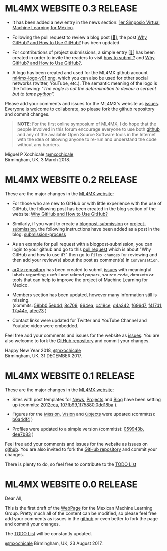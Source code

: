 # ML4MX WEBSITE 0.3 RELEASE

* It has been added a new entry in the news section: 
[1er Simposio Virtual Machine Learning for México](https://ml4mx.github.io/website/news/2018/02/07/primer-simposio-ML4MX.html).
 
* Following the pull request to review a blog post [[:link:](https://github.com/ML4MX/blogpost-submission/pull/3)], 
the post [Why GitHub? and How to Use GitHub?](https://ml4mx.github.io/website/blog/2018/01/01/why-github.html)
has been updated. 

* For contributions of project submissions, a simple entry [[:link:](https://ml4mx.github.io/website/projects/2018/03/03/project-submission.html)]
 has been created in order to invite the readers to visit [how to submit?](https://ml4mx.github.io/website/blog/2017/12/31/submission-process.html)
and [Why GitHub? and How to Use GitHub?](https://ml4mx.github.io/website/blog/2018/01/01/why-github.html).

* A logo has been created and used for the ML4MX github account [ml4mx-logo-v01.png](https://github.com/ML4MX/website/blob/master/assets/images/logo/v01/ml4mx-logo-v01.png),
which you can also be used for other social networks (twitter, YouTube, etc.).
The semantic meaning of the logo is the following: _"The eagle is not the determination to devour a serpent but to tame [python](https://www.python.org/)"._

Please add your comments and issues for the ML4MX's website as [issues](https://github.com/ML4MX/website/issues). 
Everyone is welcome to collaborate, so please fork the github repository and commit changes.

> **NOTE**: For the first online symposium of ML4MX, I do hope that the people involved 
in this forum encourage everyone to use both [github](https://github.com/) and any of the 
available Open Source Software tools in the Internet with the idea of allowing 
anyone to re-run and understand the code without any barriers.

Miguel P Xochicale [@mxochicale](https://github.com/mxochicale)   
Birmingham, UK, 3 March 2018.




# ML4MX WEBSITE 0.2 RELEASE

These are the major changes in the [ML4MX website](https://ml4mx.github.io/website/):

* For those who are new to GitHub or with little experience with the use of GitHub,
the following post has been created in the blog section of the website: [Why GitHub and How to Use GitHub?](https://ml4mx.github.io/website/blog/2018/01/01/why-github.html)

* Similarly, if you want to create a [blogpost-submission](https://github.com/ML4MX/blogpost-submission)
or [project-submission](https://github.com/ML4MX/project-submission), the
following instructions have been added as a post in the blog: [submission-process](https://ml4mx.github.io/website/blog/2017/12/31/submission-process.html)

* As an example for pull request with a blogpost-submission, you can login to
your github and go to this [pull request](https://github.com/ML4MX/blogpost-submission/pull/3)
which is about "Why GitHub and how to use it?" then go to ```Files changes``` for
reviewing and then add your review(s) about the post as comment(s) in ```Conversation```.

* [arXiv repository](https://github.com/ML4MX/arXiv) has been created to submit
[issues](https://github.com/ML4MX/arXiv/issues) with meaningful labels
regarding useful and related papers, source code, datasets or tools that can
help to improve the project of Machine Learning for Mexico.

* Members section has been updated, however many information still is missing.  
  (commits: [59bb0](https://github.com/ML4MX/website/commit/b3212bb6308c22e9a0dc97742636aad1e8e59bb0),[5eb4d](https://github.com/ML4MX/website/commit/87419e64b06333769239627ab45755a67d35eb4d), [8c709](https://github.com/ML4MX/website/commit/75515c1adf07ac6dfcd052c9f624c0a0f538c709), [964ea](https://github.com/ML4MX/website/commit/2539aff5ee383460c1ab81d5ef29945722b964ea), [c419ce](https://github.com/ML4MX/website/commit/61e60e969f5e8f89c3d70107583453deadc419ce),
  [d4a342](https://github.com/ML4MX/website/commit/1a93fafa22bbd567dacf913116aa221af6d4a342),
[f696d7](https://github.com/ML4MX/website/commit/a780ef77081e6039e697a7bd056996b95ff696d7),
[f417d1](https://github.com/ML4MX/website/commit/01f2a28f332b37773ecbf65980c025d3b2f417d1),
[17a44c](https://github.com/ML4MX/website/commit/fc1486a9c47ccfa7a4d206050d3fcd401717a44c),
[afee73](https://github.com/ML4MX/website/commit/4999681b878019f2e91c820cd084be9640afee73)
)

* Contact links were updated for Twitter and YouTube Channel and Youtube video
were embedded.

Feel free add your comments and issues for the website as [issues](https://github.com/ML4MX/website/issues).
You are also welcome to fork the [GitHub repository](https://github.com/ML4MX/website) and commit your changes.

Happy New Year 2018, [@mxochicale](https://github.com/mxochicale)    
Birmingham, UK, 31 DECEMBER 2017.  




# ML4MX WEBSITE 0.1 RELEASE

These are the major changes in the [ML4MX website](https://ml4mx.github.io/website/):


* Sites with post templates for [News](https://ml4mx.github.io/website/news/index.html), [Projects](https://ml4mx.github.io/website/projects/index.html) and [Blog](https://ml4mx.github.io/website/blog/index.html) have been setting up (commits: [2012eea](https://github.com/ML4MX/website/commit/2012eea65e0817190b8aba61c60d99ef0b98a29d), [107fb99](https://github.com/ML4MX/website/commit/107fb9938c18667d99a17d622fbbf7d4a8b733b5),[1f75880](https://github.com/ML4MX/website/commit/1f7588042deb937ccd472300131fb7ca559e4afc),[0dd18ba](https://github.com/ML4MX/website/commit/0dd18bae03bacb1db82bee276b976a4dfd5208fd) ).

* Figures for the  [Mission](https://github.com/ML4MX/website/tree/master/assets/images/mission),
[Vision](https://github.com/ML4MX/website/tree/master/assets/images/vision) and [Objects](https://github.com/ML4MX/website/tree/master/assets/images/objects) were updated
 (commit(s): [b6a4df4](https://github.com/ML4MX/website/commit/b6a4df40a32abeb2da85812270d474d532533169) )

* Profiles were updated to a simple version (commit(s): [059943b](https://github.com/ML4MX/website/commit/059943b3c8d139915dff8153efd1ba28bdb55028), [dee7b83](https://github.com/ML4MX/website/commit/dee7b838901ff0b69f23d91d7dd5b744bfe6a368) )


Feel free add your comments and issues for the website as issues on [github](https://github.com/ML4MX/website/issues).
You are also invited to fork the [GitHub repository](https://github.com/ML4MX/website) and commit your changes.

There is plenty to do, so feel free to contribute to the [TODO List](https://github.com/ML4MX/website/blob/master/docs/TODO.md)



# ML4MX WEBSITE 0.0 RELEASE

Dear All,

This is the first draft of the [WebPage](https://mexicanmachinelearninggroup.github.io/webpage/)
for the Mexican Machine Learning Group.
Pretty much all of the content can be modified, so please feel free add your
comments as issues in the [github](https://github.com/MexicanMachineLearningGroup/webpage)
or even better to fork the page and commit your changes.

The [TODO List](https://github.com/MexicanMachineLearningGroup/webpage/blob/master/docs/TODO.md)
will be constantly updated.

[@mxochicale](https://github.com/mxochicale)
Birmingham, UK, 23 August 2017.
